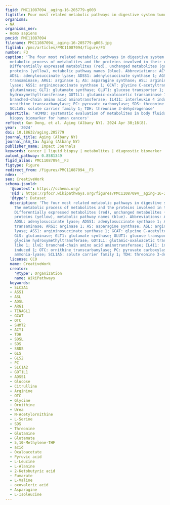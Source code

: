 ```yaml
---
figid: PMC11087094__aging-16-205779-g003
figtitle: Four most related metabolic pathways in digestive system tumors
organisms:
- NA
organisms_ner:
- Homo sapiens
pmcid: PMC11087094
filename: PMC11087094__aging-16-205779-g003.jpg
figlink: /pmc/articles/PMC11087094/figure/F3
number: F3
caption: 'The four most related metabolic pathways in digestive system tumors. The
  metabolic process of metabolites and the proteins involved in their regulation.
  Differentially expressed metabolites (red), unchanged metabolites (grey), regulated
  proteins (yellow), metabolic pathway names (blue). Abbreviations: ACY1: aminoacylase;
  ADSL: adenylosuccinate lyase; ADSS1: adenylosuccinate synthase 1; AGST: alanine-glyoxylate
  transaminase; ARG1: arginase 1; AS: asparagine synthase; ASL: argininosuccinate
  lyase; ASS1: argininosuccinate synthase 1; GCAT: glycine C-acetyltransferase; GLS:
  glutaminase; GLT1: glutamate synthase; GLUT1: glucose transporter 1; glyA: glycine
  hydroxymethyltransferase; GOT1L1: glutamic-oxaloacetic transaminase 1 like 1; ilvE:
  branched-chain amino acid aminotransferase; IL4I1: interleukin 4 induced 1; OTC:
  ornithine transcarbamylase; PC: pyruvate carboxylase; SDS: threonine ammonia-lyase;
  SCL1A5: solute carrier family 1; TDH: threonine 3-dehydrogenase'
papertitle: 'HCMMD: systematic evaluation of metabolites in body fluids as liquid
  biopsy biomarker for human cancers'
reftext: Xun Dong, et al. Aging (Albany NY). 2024 Apr 30;16(8).
year: '2024'
doi: 10.18632/aging.205779
journal_title: Aging (Albany NY)
journal_nlm_ta: Aging (Albany NY)
publisher_name: Impact Journals
keywords: cancer | liquid biopsy | metabolites | diagnostic biomarker | database
automl_pathway: 0.8581349
figid_alias: PMC11087094__F3
figtype: Figure
redirect_from: /figures/PMC11087094__F3
ndex: ''
seo: CreativeWork
schema-jsonld:
  '@context': https://schema.org/
  '@id': https://pfocr.wikipathways.org/figures/PMC11087094__aging-16-205779-g003.html
  '@type': Dataset
  description: 'The four most related metabolic pathways in digestive system tumors.
    The metabolic process of metabolites and the proteins involved in their regulation.
    Differentially expressed metabolites (red), unchanged metabolites (grey), regulated
    proteins (yellow), metabolic pathway names (blue). Abbreviations: ACY1: aminoacylase;
    ADSL: adenylosuccinate lyase; ADSS1: adenylosuccinate synthase 1; AGST: alanine-glyoxylate
    transaminase; ARG1: arginase 1; AS: asparagine synthase; ASL: argininosuccinate
    lyase; ASS1: argininosuccinate synthase 1; GCAT: glycine C-acetyltransferase;
    GLS: glutaminase; GLT1: glutamate synthase; GLUT1: glucose transporter 1; glyA:
    glycine hydroxymethyltransferase; GOT1L1: glutamic-oxaloacetic transaminase 1
    like 1; ilvE: branched-chain amino acid aminotransferase; IL4I1: interleukin 4
    induced 1; OTC: ornithine transcarbamylase; PC: pyruvate carboxylase; SDS: threonine
    ammonia-lyase; SCL1A5: solute carrier family 1; TDH: threonine 3-dehydrogenase'
  license: CC0
  name: CreativeWork
  creator:
    '@type': Organization
    name: WikiPathways
  keywords:
  - SLC2A1
  - ASS1
  - ASL
  - ADSL
  - ARG1
  - TINAGL1
  - GCAT
  - OTC
  - SHMT2
  - ACY1
  - TDH
  - SDSL
  - SDS
  - SBDS
  - GLS
  - GLS2
  - PC
  - SLC1A2
  - GOT1L1
  - ADSS1
  - Glucose
  - Citrulline
  - Arginine
  - OTC
  - Glycine
  - Ornithine
  - Urea
  - N-Acetylornithine
  - L-Serine
  - SDS
  - Threonine
  - Glutamine
  - Glutamate
  - 5,10-Methylene-THF
  - acid
  - Oxaloacetate
  - Pyruvic acid
  - L-Leucine
  - L-Alanine
  - 2-Ketobutyric acid
  - Fumarate
  - L-Valine
  - oxovaleric acid
  - Asparagine
  - L-Isoleucine
---
```

